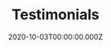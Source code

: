 ---
layout: layouts/testimonials.njk
title: Testimonials
date: 2020-10-03T00:00:00.000Z
permalink: /testimonials/index.html
eleventyNavigation:
  key: Testimonials
  order: 4
---